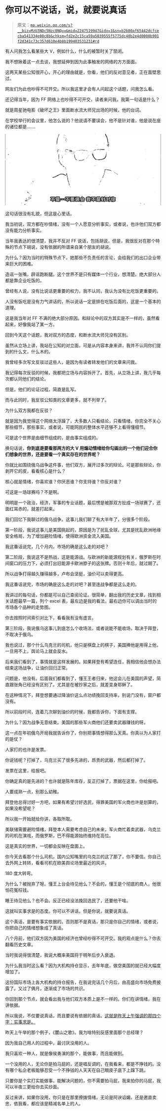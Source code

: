 # 你可以不说话，说，就要说真话

> 原文：[`mp.weixin.qq.com/s?__biz=MzU3NDc5Nzc0NQ==&mid=2247519947&idx=1&sn=b2b80af65442dcfcecba541334e08c8b&chksm=fd2e2c15ca59a5039555f5775dc40b2e4d0000b901f2d341c73c357d610e4b8b199403531231#rd`](http://mp.weixin.qq.com/s?__biz=MzU3NDc5Nzc0NQ==&mid=2247519947&idx=1&sn=b2b80af65442dcfcecba541334e08c8b&chksm=fd2e2c15ca59a5039555f5775dc40b2e4d0000b901f2d341c73c357d610e4b8b199403531231#rd)

有人问我怎么看某些大 V，例如什么，什么的被暂时关了禁闭。

我不想揪着这一点去谈，我想延伸到因为此事触发的网络的方方面面。 

这两天某些公知很开心，开心的理由就是，你看，他们的反对意见者，正在面壁思过。 

网友们为此也吵得不可开交。所以我这里才会有人问起这个话题，问我怎么看。 

还记得当年，因为 FF 网络上也吵得不可开交，读者来问我，我第一句话是什么？ 

就是周星驰电影《破坏之王》里面断水流大师兄出场的时候，他的台词。

在学校举行的会议里，他怎么说的？他说请不要误会，他不是针对谁，他是说在座的诸位都是....... 

![](img/c1b519f851b6a94cb52430dc32d8411b.png)

这句话很没有礼貌，但这是心里话。 

我当初说，双方都在吵情绪，没有一个人愿意分析事实，或者说，也许他们双方都没有能力分析事实。 

当年我表达的很清楚，我并不反对 FF 说话，包括胡说，但是，我很反对在那个特殊的节点下胡说，没有依据的所谓来自某个朋友的胡说。 

为什么？因为当时的特殊节点下，她那些不负责任的言论，会给我们的出口企业带来巨大的困难。

造谣一张嘴，辟谣跑断腿。这个世界不是只有媒体一个行业，想清楚。绝大部分人都是靠企业吃饭的。

曾经有人说，没有比说话更重要的权力，我不认同，我认为没有比吃饭更重要的。

人没有饭吃是没有力气讲话的，所以说话一定是排在吃饭后面的，这是一个基本的道理。 

这是我当年对 FF 不满的绝大部分原因。和辩论中的双方其实是不一样的，虽然看起来，好像我站了某一方。

回到今天这个话题，我对双方的态度，和断水流大师兄没有区别。 

虽然从立场上讲，我站在公知的对立面，可是从内容本身来讲，我并不认同你们提到的什么文，什么木的。 

我曾经多次写文反驳过这些人，是因为有读者转发他们的文章来问我。

我记得每次反驳的时候，我都把立场与内容拆开了。首先，从立场上讲，我几乎每次都认同他们的结论。

但是，他们的论证过程，简直是乱写。

而与此同时，我反驳公知类的文章更多，就不列举了。 

为什么双方我都在反驳？

就是因为我觉得这个网络太浮躁了，大多数人只看结论，只看情绪，你完全不关心那些细节，那些事实，或者说，可能网民的整体水平还够不上看得懂细节。 

可是这个世界是由细节组成的，是由事实组成的。

换句话说，**你到底是要看那两方的大 V 用煽动情绪给你勾画出的一个他们迎合你们想象的世界，还是要看一个真实存在的世界呢？**

你就比如围绕俄乌战争这件事，他们双方，展开过多次的辩论。可是那些辩论，你剥开它的皮，看看核心是什么？ 

核心就是情绪，你喜欢谁？你厌恶谁？你支持谁？你反对谁？

可这是一场球赛吗？不是啊。 

明明是一个政治，经济，军事的专业话题，最后愣是被那双方扯成一场球赛了，还面红耳赤的，就差打起来。 

我们回忆下我聊过的俄乌战争。这事儿我们聊了有大半年了，分很多个阶段。

第一阶段，我说这事儿是美国挑起的，原因是为了扰乱全球，尤其是扰乱欧洲地缘安全格局，为了增加避险情绪，使得欧洲资金流入美国。

我这番话说完，几个月内，市场的确是这么走的对吧？ 

第二阶段，我说这不是热战，这是能源战。与欧洲的新能源规划有关，俄罗斯在时间窗口的压力下，必须打出旧能源卡欧洲脖子的这张牌。否则十年后，就过期了。 

所以战争打得越久赚得越多，卢布会坚挺，油价可以卖得更高。 

我这番话说完，市场的确是这么走的对吧？甚至连战争都是这么走的。

我讲过的每句话，你都是可以自己查阅论证。很简单，翻出我的历史文章，找到相关话题最早一篇，列个 excel 表，最左边是我的看法，最右边你可以调出当时的市场各个品种的走势图。 

你去按照时间索引对比下，看看我有没有虚言。

第三阶段，我说俄乌这事儿到底怎么个收场法，或者说能不能收场，取决于拜登，不取决于俄乌。

我也说过，那个什么乌克兰的司机，他只是棋盘上的棋子，美国捧他是用得上他，一旦用不上，舆论马上就会反水。

后来我们看到了，事情就是这样发展的。如果拜登有希望连任，我相信他会想办法结束这场战争，让油价回归正常。 

问题是，他没有。后面我们都看到了，懂王王者归来，他这会儿在美国的声望，简直跟张角已经没有区别了。尤其是在被抄家之后，就差变身耶稣了。

在这种情况下，拜登想要通过降油价这么点功绩挽回支持率，别说门没有，窗户都没有。 

所以前段时间，连着几次聊到油价的时候，我都告诉你，下面有支撑。 

为什么？因为战争无意结束。美国的那些军火商他们还要卖武器赚钱的呀。 

这一点在年初俄乌开局我就告诉你了，你别把事情想得那么天真。你真以为人家打的是仗？ 

人家打的也许是发票。

你说钱呢？打掉了，乌克兰买了很多先进的，昂贵的武器，然后都打掉了。 

发票在这里，给报吧。 

你确定真的是先进的？也许就是陈年库存，反正打掉了，票据在这里，你给报吧。

人要成熟一点，别那么幼稚。 

拜登他总得讨好一方吧，如果有希望讨好选民，得罪美国的军火商也许是划算的，如果没希望呢？ 

所以我一开始就给你讲，各取所取。 

美联储需要避险情绪，拜登本人需要考虑自己的未来，军火商忙着卖武器，乌克兰的司机在演戏，而俄罗斯，巴不得能源始终维持在高位。

这是真实的世界，一切都会反映在盘面上。 

你今天去看那个什么司机，国内公知嘴里的乌克兰的这了那了，你不要信。你自己去外网上转转，看看司机在欧美舆论场里最近的风评。 

180 度大转弯。

为什么？被抛弃了呀。懂王上台会待见他么？不会的，懂王是个彻底的商人，他很怕花冤枉钱。 

睡王待见他么？也不会。反正已经没法挽回选民了，还要他干啥。 

这就叫实事求是的态度。你可以不讲话，但是你说，就要说真话。

这个真话，是要有事实依据的。否则那不是真话，那只是你自己的情绪，或者说，你把自己的情绪想象成了真话。

八个月前，他们双方因为美国的经济也曾经吵得不可开交。我的观点是什么？你去翻看历史文章。 

当时我说得很清楚，我说大概率美国将于明年后步入衰退。

为什么我当时这么看？因为大机构持仓显示，去年年底，做空美国的就已经大幅度增加了。 

这份国际市场上各大机构的持仓报告，在我说完话几个月后，由高盛向市场免费披露了。又过了俩月，逐渐成了市场的共识。 

你回到那个节点，就会看出我与他们双方本质上是不一样的。你们在讲情绪，我在讲依据。

所以我说，不仅要说真话，而且要说有依据的真话。[这就是昨天上午强调的那四个字：实事求是。](http://mp.weixin.qq.com/s?__biz=MzU0MjYwNDU2Mw==&mid=2247507393&idx=1&sn=9c8cc43f9d2f3cd537ef34c7419fd57b&chksm=fb1ab1bdcc6d38ab936224c34f1b1426903d9ba31008ae0b747f14af6666c941d104d322dd8e&scene=21#wechat_redirect)

昨天上午举的那个例子，《麓山之歌》。我为啥特别反感里面那个总经理？

因为我自己用人的过程中，最讨厌没用的人。

我只喜欢一种人，就是像侯勇演的那个，能做事，而且能做到。

一个没用的人，无论你是拍马屁的，还是唱反调的，在我看来，都是不挣钱的。没有哪个私企老板能够忍受一个不挣钱的人天天在自己眼皮子底下上蹿下跳。

只要你是个实打实能做事，能解决问题的，你不需要拍马屁，我来拍你的马屁，我可以半夜三更给你去买炒面。 

反过来讲，如果你没用，你只是在那里撩拨情绪，无论是阿谀谄媚，还是邀直卖忠，依我看，都应该是精减名单上的人。